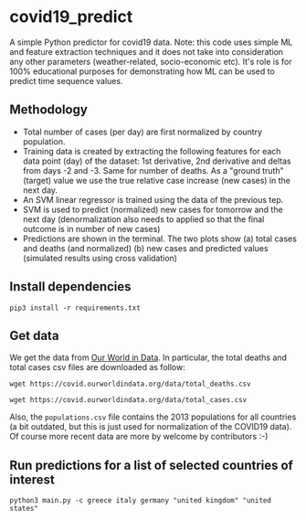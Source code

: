 # covid19_predict
A simple Python predictor for covid19 data. 
Note: this code uses simple ML and feature extraction techniques and it does not take into consideration any other parameters (weather-related, socio-economic etc). It's role is for 100% educational purposes for demonstrating how ML can be used to predict time sequence values.

## Methodology
 * Total number of cases (per day) are first normalized by country population.
 * Training data is created by extracting the following features for each data point (day) of the dataset: 1st derivative, 2nd derivative and deltas from days -2 and -3. Same for number of deaths. As a "ground truth" (target) value we use the true relative case increase (new cases) in the next day.
 * An SVM linear regressor is trained using the data of the previous tep.
 * SVM is used to predict (normalized) new cases for tomorrow and the next day (denormalization also needs to applied so that the final outcome is in number of new cases)
 * Predictions are shown in the terminal. The two plots show (a) total cases and deaths (and normalized) (b) new cases and predicted values (simulated results using cross validation)

## Install dependencies
`pip3 install -r requirements.txt`

## Get data

We get the data from [Our World in Data](https://ourworldindata.org). In particular, the total deaths and total cases csv files are downloaded as follow:

`
wget https://covid.ourworldindata.org/data/total_deaths.csv
`

`
wget https://covid.ourworldindata.org/data/total_cases.csv
`

Also, the `populations.csv` file contains the 2013 populations for all countries (a bit outdated, but this is just used for normalization of the COVID19 data). Of course more recent data are more by welcome by contributors :-) 

## Run predictions for a list of selected countries of interest

`
python3 main.py -c greece italy germany "united kingdom" "united states"
`
